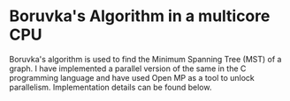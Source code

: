 # Boruvka's Algorithm in a multicore CPU

Boruvka's algorithm is used to find the Minimum Spanning Tree (MST) of a graph. I have implemented a parallel version of the same in
the C programming language and have used Open MP as a tool to unlock parallelism. Implementation details can be found below.

